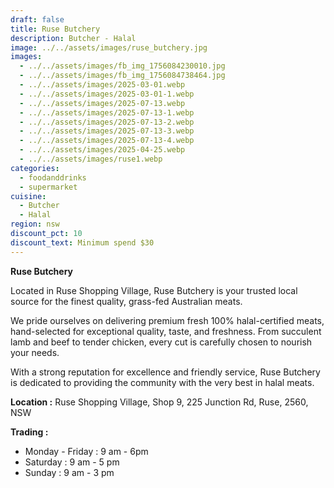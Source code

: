 ```yaml
---
draft: false
title: Ruse Butchery
description: Butcher - Halal
image: ../../assets/images/ruse_butchery.jpg
images:
  - ../../assets/images/fb_img_1756084230010.jpg
  - ../../assets/images/fb_img_1756084738464.jpg
  - ../../assets/images/2025-03-01.webp
  - ../../assets/images/2025-03-01-1.webp
  - ../../assets/images/2025-07-13.webp
  - ../../assets/images/2025-07-13-1.webp
  - ../../assets/images/2025-07-13-2.webp
  - ../../assets/images/2025-07-13-3.webp
  - ../../assets/images/2025-07-13-4.webp
  - ../../assets/images/2025-04-25.webp
  - ../../assets/images/ruse1.webp
categories:
  - foodanddrinks
  - supermarket
cuisine:
  - Butcher
  - Halal
region: nsw
discount_pct: 10
discount_text: Minimum spend $30
---
```

**Ruse Butchery**

Located in Ruse Shopping Village, Ruse Butchery is your trusted local source for the finest quality, grass-fed Australian meats.

We pride ourselves on delivering premium fresh 100% halal-certified meats, hand-selected for exceptional quality, taste, and freshness. From succulent lamb and beef to tender chicken, every cut is carefully chosen to nourish your needs.

With a strong reputation for excellence and friendly service, Ruse Butchery is dedicated to providing the community with the very best in halal meats.

**Location :** Ruse Shopping Village, Shop 9, 225 Junction Rd, Ruse, 2560, NSW

**Trading :** 

* Monday - Friday : 9 am - 6pm
* Saturday : 9 am - 5 pm
* Sunday : 9 am - 3 pm
